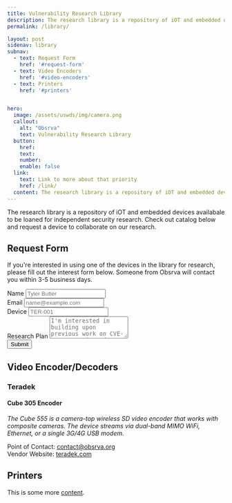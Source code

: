 ```yaml
---
title: Vulnerability Research Library
description: The research library is a repository of iOT and embedded devices availabale to be loaned for independent security research. Check out catalog below and request a device to collaborate on our research.
permalink: /library/

layout: post
sidenav: library
subnav:
  - text: Request Form
    href: '#request-form'
  - text: Video Encoders
    href: '#video-encoders'
  - text: Printers
    href: '#printers'


hero:
  image: /assets/uswds/img/camera.png
  callout:
    alt: "Obsrva"
    text: Vulnerability Research Library
  button:
    href: 
    text: 
    number: 
    enable: false
  link:
    text: Link to more about that priority
    href: /link/
  content: The research library is a repository of iOT and embedded devices availabale to be loaned for independent security research.
---
```


The research library is a repository of iOT and embedded devices availabale to be loaned for independent security research. Check out catalog below and request a device to collaborate on our research.


## Request Form 

If you're interested in using one of the devices in the library for research, please fill out the interest form below. Someone from Obsrva will contact you within 3-5 business days.  




 <form name="library" method="POST" data-netlify="true">
    <div class="mb-3">
      <label for="fname" class="form-label">Name</label>
      <input type="name" class="form-control" id="inputForName" placeholder="Tyler Butler" name="name">
    </div>
    <div class="mb-3">
      <label for="Email" class="form-label">Email</label>
      <input type="email" class="form-control" id="inputforEmail" placeholder="name@example.com"  name="email" >
    </div>
      <div class="mb-3">
      <label for="Device" name="device" class="form-label">Device</label>
      <input type="Device" class="form-control" id="inputforEmail" placeholder="TER-001">
    </div>
    <div class="mb-3">
      <label for="subject" class="form-label">Research Plan</label>
      <textarea  type="message" class="form-control" name="message"  id="inputforMessage" rows="3" placeholder="I'm interested in building upon previous work on CVE-2021-3441 in order to find pathways to escalate the vulnerability to RCE 🔥"></textarea>
    </div>
    <button type="submit" value="Submit" class="btn btn-primary mb-3">Submit</button>
  </form>

## Video Encoder/Decoders



### Teradek

#### Cube 305 Encoder

*The Cube 555 is a camera-top wireless SD video encoder that works with composite cameras. The device streams via dual-band MIMO WiFi, Ethernet, or a single 3G/4G USB modem.*

Point of Contact: [contact@obsrva.org](mailto:contact@obsrva.org)  
Vendor Website: [teradek.com](teradek.com)  


## Printers

This is some more [content](javascript:void(0);).
